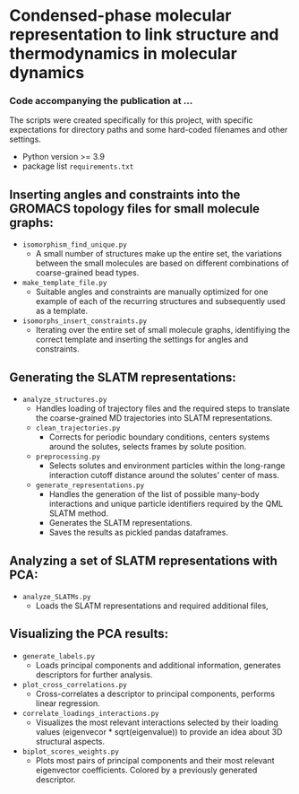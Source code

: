 # Condensed-phase molecular representation to link structure and thermodynamics in molecular dynamics
### Code accompanying the publication at ...

The scripts were created specifically for this project, with specific expectations for directory paths 
and some hard-coded filenames and other settings.
* Python version >= 3.9
* package list `requirements.txt`

## Inserting angles and constraints into the GROMACS topology files for small molecule graphs:
* `isomorphism_find_unique.py`
    * A small number of structures make up the entire set, the variations between the small molecules 
    are based on different combinations of coarse-grained bead types.
* `make_template_file.py`
    * Suitable angles and constraints are manually optimized for one example of each of the recurring 
    structures and subsequently used as a template.
* `isomorphs_insert_constraints.py`
    * Iterating over the entire set of small molecule graphs, identifiying the correct template and inserting 
    the settings for angles and constraints.

## Generating the SLATM representations:
* `analyze_structures.py`
    * Handles loading of trajectory files and the required steps to translate the coarse-grained MD trajectories 
    into SLATM representations.
    * `clean_trajectories.py`
        * Corrects for periodic boundary conditions, centers systems around the solutes, selects frames by solute 
        position.
    * `preprocessing.py`
        * Selects solutes and environment particles within the long-range interaction cutoff distance around the 
        solutes' center of mass.
    * `generate_representations.py`
        * Handles the generation of the list of possible many-body interactions and unique particle identifiers 
        required by the QML SLATM method.
        * Generates the SLATM representations.
        * Saves the results as pickled pandas dataframes.

## Analyzing a set of SLATM representations with PCA:
* `analyze_SLATMs.py`
    * Loads the SLATM representations and required additional files, 

## Visualizing the PCA results:
* `generate_labels.py`
    * Loads principal components and additional information, generates descriptors for further analysis.
* `plot_cross_correlations.py`
    * Cross-correlates a descriptor to principal components, performs linear regression.
* `correlate_loadings_interactions.py`
    * Visualizes the most relevant interactions selected by their loading values (eigenvecor * sqrt(eigenvalue)) 
    to provide an idea about 3D structural aspects.
* `biplot_scores_weights.py`
    * Plots most pairs of principal components and their most relevant eigenvector coefficients. Colored by a 
    previously generated descriptor.
